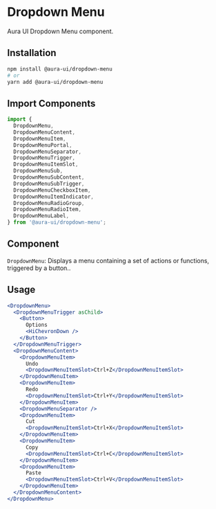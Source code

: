# Dropdown Menu

Aura UI Dropdown Menu component.

## Installation

```sh
npm install @aura-ui/dropdown-menu
# or
yarn add @aura-ui/dropdown-menu
```

## Import Components

```jsx
import {
  DropdownMenu,
  DropdownMenuContent,
  DropdownMenuItem,
  DropdownMenuPortal,
  DropdownMenuSeparator,
  DropdownMenuTrigger,
  DropdownMenuItemSlot,
  DropdownMenuSub,
  DropdownMenuSubContent,
  DropdownMenuSubTrigger,
  DropdownMenuCheckboxItem,
  DropdownMenuItemIndicator,
  DropdownMenuRadioGroup,
  DropdownMenuRadioItem,
  DropdownMenuLabel,
} from '@aura-ui/dropdown-menu';
```

## Component

`DropdownMenu`: Displays a menu containing a set of actions or functions, triggered by a button..

## Usage

```jsx
<DropdownMenu>
  <DropdownMenuTrigger asChild>
    <Button>
      Options
      <HiChevronDown />
    </Button>
  </DropdownMenuTrigger>
  <DropdownMenuContent>
    <DropdownMenuItem>
      Undo
      <DropdownMenuItemSlot>Ctrl+Z</DropdownMenuItemSlot>
    </DropdownMenuItem>
    <DropdownMenuItem>
      Redo
      <DropdownMenuItemSlot>Ctrl+Y</DropdownMenuItemSlot>
    </DropdownMenuItem>
    <DropdownMenuSeparator />
    <DropdownMenuItem>
      Cut
      <DropdownMenuItemSlot>Ctrl+X</DropdownMenuItemSlot>
    </DropdownMenuItem>
    <DropdownMenuItem>
      Copy
      <DropdownMenuItemSlot>Ctrl+C</DropdownMenuItemSlot>
    </DropdownMenuItem>
    <DropdownMenuItem>
      Paste
      <DropdownMenuItemSlot>Ctrl+V</DropdownMenuItemSlot>
    </DropdownMenuItem>
  </DropdownMenuContent>
</DropdownMenu>
```
